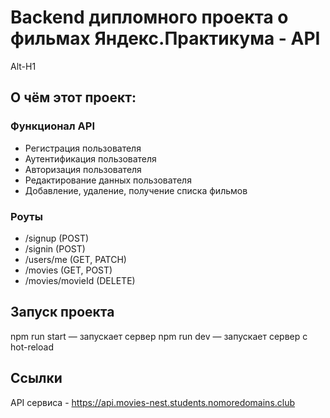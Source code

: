 # Backend дипломного проекта о фильмах Яндекс.Практикума - API
Alt-H1
## О чём этот проект:
### Функционал API
* Регистрация пользователя
* Аутентификация пользователя
* Авторизация пользователя
* Редактирование данных пользователя
* Добавление, удаление, получение списка фильмов

### Роуты
* /signup (POST)
* /signin (POST)
* /users/me (GET, PATCH)
* /movies (GET, POST)
* /movies/movieId (DELETE)

## Запуск проекта
npm run start — запускает сервер
npm run dev — запускает сервер с hot-reload

## Ссылки
API сервиса - https://api.movies-nest.students.nomoredomains.club
